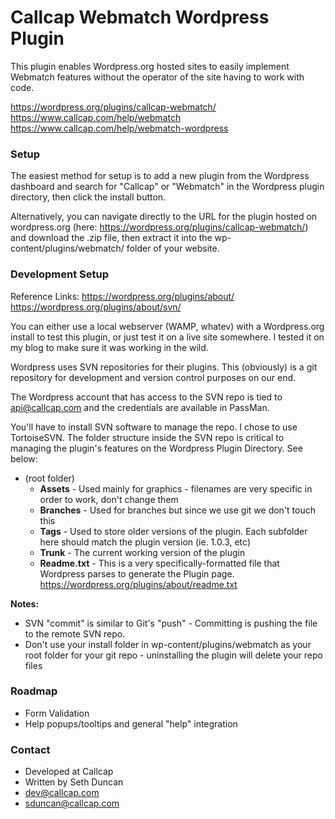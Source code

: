 # Callcap Webmatch Wordpress Plugin #

This plugin enables Wordpress.org hosted sites to easily implement Webmatch features without the operator of the site having to work with code.

https://wordpress.org/plugins/callcap-webmatch/
https://www.callcap.com/help/webmatch
https://www.callcap.com/help/webmatch-wordpress

### Setup ###

The easiest method for setup is to add a new plugin from the Wordpress dashboard and search for "Callcap" or "Webmatch" in the Wordpress plugin directory, then click the install button.

Alternatively, you can navigate directly to the URL for the plugin hosted on wordpress.org (here: https://wordpress.org/plugins/callcap-webmatch/) and download the .zip file, then extract it into the wp-content/plugins/webmatch/ folder of your website.

### Development Setup ###

Reference Links:
https://wordpress.org/plugins/about/
https://wordpress.org/plugins/about/svn/

You can either use a local webserver (WAMP, whatev) with a Wordpress.org install to test this plugin, or just test it on a live site somewhere. I tested it on my blog to make sure it was working in the wild.

Wordpress uses SVN repositories for their plugins. This (obviously) is a git repository for development and version control purposes on our end.

The Wordpress account that has access to the SVN repo is tied to api@callcap.com and the credentials are available in PassMan.

You'll have to install SVN software to manage the repo. I chose to use TortoiseSVN. The folder structure inside the SVN repo is critical to managing the plugin's features on the Wordpress Plugin Directory. See below:

* (root folder)
    * **Assets** - Used mainly for graphics - filenames are very specific in order to work, don't change them
    * **Branches** - Used for branches but since we use git we don't touch this
    * **Tags** - Used to store older versions of the plugin. Each subfolder here should match the plugin version (ie. 1.0.3, etc)
    * **Trunk** - The current working version of the plugin
    * **Readme.txt** - This is a very specifically-formatted file that Wordpress parses to generate the Plugin page. https://wordpress.org/plugins/about/readme.txt

**Notes:**
* SVN "commit" is similar to Git's "push" - Committing is pushing the file to the remote SVN repo.
* Don't use your install folder in wp-content/plugins/webmatch as your root folder for your git repo - uninstalling the plugin will delete your repo files

### Roadmap ###

* Form Validation
* Help popups/tooltips and general "help" integration

### Contact ###

* Developed at Callcap
* Written by Seth Duncan
* dev@callcap.com
* sduncan@callcap.com
